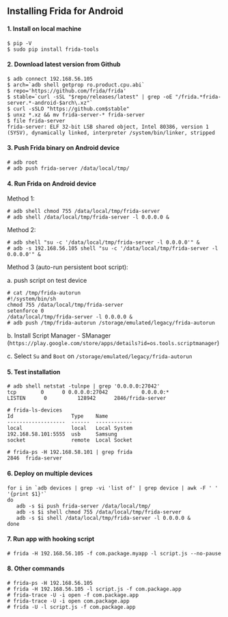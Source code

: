 ## Installing Frida for Android


#### 1. Install on local machine
```
$ pip -V
$ sudo pip install frida-tools
```

#### 2. Download latest version from Github
```
$ adb connect 192.168.56.105
$ arch=`adb shell getprop ro.product.cpu.abi`
$ repo='https://github.com/frida/frida'
$ stable=`curl -sSL "$repo/releases/latest" | grep -oE "/frida.*frida-server.*-android-$arch\.xz"`
$ curl -sSLO "https://github.com$stable"
$ unxz *.xz && mv frida-server-* frida-server
$ file frida-server
frida-server: ELF 32-bit LSB shared object, Intel 80386, version 1 (SYSV), dynamically linked, interpreter /system/bin/linker, stripped
```

#### 3. Push Frida binary on Android device
```
# adb root
# adb push frida-server /data/local/tmp/
```

#### 4. Run Frida on Android device

Method 1:
```
# adb shell chmod 755 /data/local/tmp/frida-server
# adb shell /data/local/tmp/frida-server -l 0.0.0.0 & 
```

Method 2:
```
# adb shell "su -c '/data/local/tmp/frida-server -l 0.0.0.0'" &
# adb -s 192.168.56.105 shell "su -c '/data/local/tmp/frida-server -l 0.0.0.0'" &
```

Method 3 (auto-run persistent boot script):

a. push script on test device
```
# cat /tmp/frida-autorun
#!/system/bin/sh
chmod 755 /data/local/tmp/frida-server
setenforce 0
/data/local/tmp/frida-server -l 0.0.0.0 &
# adb push /tmp/frida-autorun /storage/emulated/legacy/frida-autorun
```

b. Install Script Manager - SManager (`https://play.google.com/store/apps/details?id=os.tools.scriptmanager`)

c. Select `Su` and `Boot` on `/storage/emulated/legacy/frida-autorun`


#### 5. Test installation
```
# adb shell netstat -tulnpe | grep '0.0.0.0:27042'
tcp        0      0 0.0.0.0:27042           0.0.0.0:*               LISTEN      0          128942      2846/frida-server

# frida-ls-devices
Id                   Type    Name
-------------------  ------  ------------
local                local   Local System
192.168.58.101:5555  usb     Samsung
socket               remote  Local Socket

# frida-ps -H 192.168.58.101 | grep frida 
2846  frida-server
```

#### 6. Deploy on multiple devices
```
for i in `adb devices | grep -vi 'list of' | grep device | awk -F ' ' '{print $1}'`
do 
   adb -s $i push frida-server /data/local/tmp/
   adb -s $i shell chmod 755 /data/local/tmp/frida-server
   adb -s $i shell /data/local/tmp/frida-server -l 0.0.0.0 &
done
```

#### 7. Run app with hooking script
```
# frida -H 192.168.56.105 -f com.package.myapp -l script.js --no-pause
```

#### 8. Other commands
```
# frida-ps -H 192.168.56.105
# frida -H 192.168.56.105 -l script.js -f com.package.app
# frida-trace -U -i open -f com.package.app
# frida-trace -U -i open com.package.app
# frida -U -l script.js -f com.package.app
```
